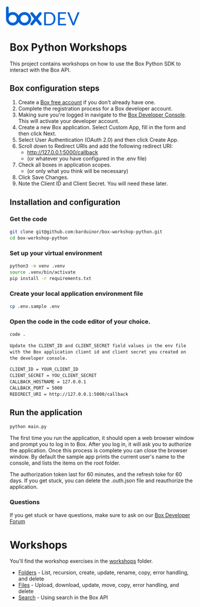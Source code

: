 <img src="images/box-dev-logo.png" 
alt= “box-dev-logo” 
style="margin-left:-10px;"
width=40%;>


# Box Python Workshops
This project contains workshops on how to use the Box Python SDK to interact with the Box API.


## Box configuration steps

1. Create a [Box free account](https://www.box.com/pricing/individual) if you don't already have one.
2. Complete the registration process for a Box developer account.
3. Making sure you're logged in navigate to the [Box Developer Console](https://app.box.com/developers/console). This will activate your developer account.
4. Create a new Box application. Select Custom App, fill in the form and then click Next.
5. Select User Authentication (OAuth 2.0) and then click Create App.
6. Scroll down to Redirect URIs and add the following redirect URI:
    - http://127.0.0.1:5000/callback
    - (or whatever you have configured in the .env file)
7. Check all boxes in application scopes.
    - (or only what you think will be necessary)
8. Click Save Changes.
9. Note the Client ID and Client Secret. You will need these later.

## Installation and configuration

### Get the code
```bash
git clone git@github.com:barduinor/box-workshop-python.git
cd box-workshop-python
```

### Set up your virtual environment
```bash
python3 -m venv .venv
source .venv/bin/activate
pip install -r requirements.txt
```

### Create your local application environment file
```bash
cp .env.sample .env
```

### Open the code in the code editor of your choice.
```
code .
```

`Update the CLIENT_ID and CLIENT_SECRET field values in the env file with the Box application client id and client secret you created on the developer console.`
```bash
CLIENT_ID = YOUR_CLIENT_ID
CLIENT_SECRET = YOU_CLIENT_SECRET
CALLBACK_HOSTNAME = 127.0.0.1
CALLBACK_PORT = 5000
REDIRECT_URI = http://127.0.0.1:5000/callback
```

## Run the application 


```bash
python main.py
```

The first time you run the application, it should open a web browser window and prompt you to log in to Box. 
After you log in, it will ask you to authorize the application.
Once this process is complete you can close the browser window.
By default the sample app prints the current user's name to the console, and lists the items on the root folder.

The authorization token last for 60 minutes, and the refresh toke for 60 days.
If you get stuck, you can delete the .outh.json file and reauthorize the application.

### Questions
If you get stuck or have questions, make sure to ask on our [Box Developer Forum](https://forum.box.com/c/box-platform/box-workshops/50)

# Workshops
You'll find the workshop exercises in the [workshops](workshops) folder.
* [Folders](workshops/folders/folders.md) - List, recursion, create, update, rename, copy, error handling, and delete
* [Files](workshops/files/files.md) - Upload, download, update, move, copy, error handling, and delete
* [Search](workshops/search/search.md) - Using search in the Box API

